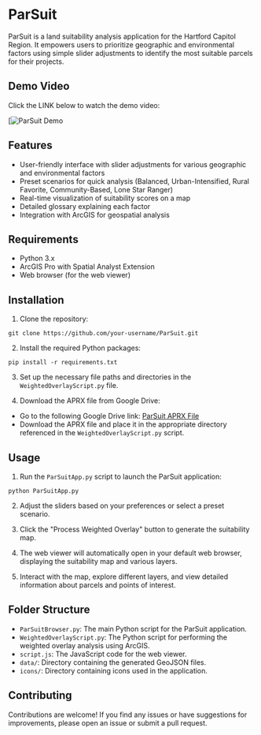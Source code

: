 # ParSuit

ParSuit is a land suitability analysis application for the Hartford Capitol Region. It empowers users to prioritize geographic and environmental factors using simple slider adjustments to identify the most suitable parcels for their projects.

## Demo Video

Click the LINK below to watch the demo video:

[![ParSuit Demo](https://drive.google.com/file/d/11UipdGlYFDdVKmQU1bRMaGJC70mI3WQa/view?usp=sharing)

## Features

- User-friendly interface with slider adjustments for various geographic and environmental factors
- Preset scenarios for quick analysis (Balanced, Urban-Intensified, Rural Favorite, Community-Based, Lone Star Ranger)
- Real-time visualization of suitability scores on a map
- Detailed glossary explaining each factor
- Integration with ArcGIS for geospatial analysis

## Requirements

- Python 3.x
- ArcGIS Pro with Spatial Analyst Extension
- Web browser (for the web viewer)

## Installation

1. Clone the repository:
 ```
git clone https://github.com/your-username/ParSuit.git
 ```
2. Install the required Python packages:
 ```
pip install -r requirements.txt
 ```
3. Set up the necessary file paths and directories in the `WeightedOverlayScript.py` file.

4. Download the APRX file from Google Drive:
- Go to the following Google Drive link: [ParSuit APRX File](https://drive.google.com/file/d/1Yl4ZrwjioPQ1v-frhyUHboVpYYmMrPD-/view?usp=sharing)
- Download the APRX file and place it in the appropriate directory referenced in the `WeightedOverlayScript.py` script.


## Usage

1. Run the `ParSuitApp.py` script to launch the ParSuit application:
 ```
python ParSuitApp.py
 ```
2. Adjust the sliders based on your preferences or select a preset scenario.

3. Click the "Process Weighted Overlay" button to generate the suitability map.

4. The web viewer will automatically open in your default web browser, displaying the suitability map and various layers.

5. Interact with the map, explore different layers, and view detailed information about parcels and points of interest.

## Folder Structure

- `ParSuitBrowser.py`: The main Python script for the ParSuit application.
- `WeightedOverlayScript.py`: The Python script for performing the weighted overlay analysis using ArcGIS.
- `script.js`: The JavaScript code for the web viewer.
- `data/`: Directory containing the generated GeoJSON files.
- `icons/`: Directory containing icons used in the application.

## Contributing

Contributions are welcome! If you find any issues or have suggestions for improvements, please open an issue or submit a pull request.